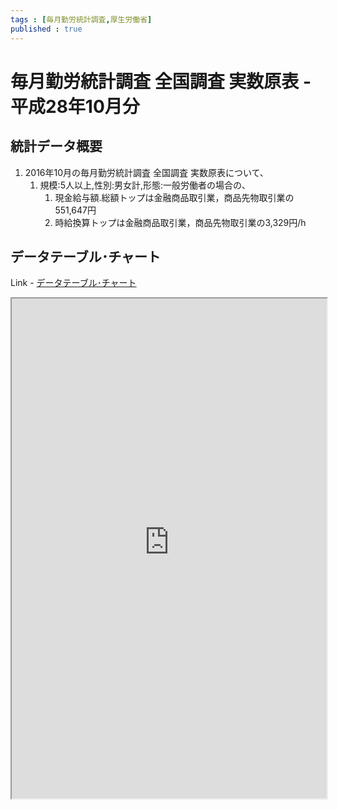 ```yaml
--- 
tags : [毎月勤労統計調査,厚生労働省] 
published : true
---
```

# 毎月勤労統計調査 全国調査 実数原表 - 平成28年10月分
## 統計データ概要
1. 2016年10月の毎月勤労統計調査 全国調査 実数原表について、
	1. 規模:5人以上,性別:男女計,形態:一般労働者の場合の、
		1. 現金給与額.総額トップは金融商品取引業，商品先物取引業の551,647円
		1. 時給換算トップは金融商品取引業，商品先物取引業の3,329円/h
	
## データテーブル･チャート
Link - [データテーブル･チャート](http://knowledgevault.saecanet.com/charts/am-consulting.co.jp-monthlyLabourSurvey.html)
<iframe src="http://knowledgevault.saecanet.com/charts/am-consulting.co.jp-monthlyLabourSurvey.html" width="100%" height="800px"></iframe>